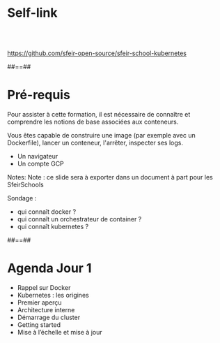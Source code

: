 <!-- .slide:-->
# Self-link

<br>
<br>

https://github.com/sfeir-open-source/sfeir-school-kubernetes <!-- .element: class="center" -->

##==##
<!-- .slide:-->

# Pré-requis

Pour assister à cette formation, il est nécessaire de connaître et comprendre les notions de base associées aux conteneurs.

Vous êtes capable de construire une image (par exemple avec un Dockerfile), lancer un conteneur, l'arrêter, inspecter ses logs.


- Un navigateur
- Un compte GCP


Notes:
Note : ce slide sera à exporter dans un document à part pour les SfeirSchools

Sondage : 
- qui connaît docker ?
- qui connaît un orchestrateur de container ? 
- qui connaît kubernetes ? 


##==##
<!-- .slide:-->

# Agenda Jour 1

- Rappel sur Docker 
- Kubernetes : les origines
- Premier aperçu
- Architecture interne
- Démarrage du cluster
- Getting started
- Mise à l’échelle et mise à jour
